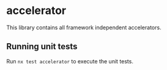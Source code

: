 # accelerator

This library contains all framework independent accelerators.

## Running unit tests

Run `nx test accelerator` to execute the unit tests.
